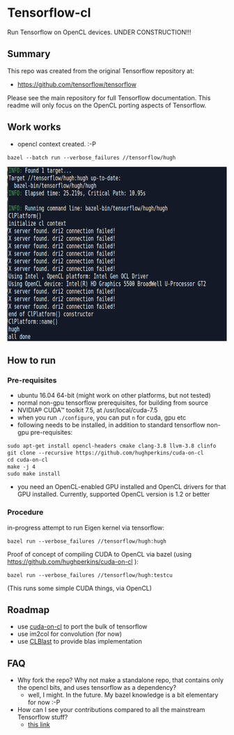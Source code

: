 # Tensorflow-cl

Run Tensorflow on OpenCL devices.  UNDER CONSTRUCTION!!!

## Summary

This repo was created from the original Tensorflow repository at:

- https://github.com/tensorflow/tensorflow

Please see the main repository for full Tensorflow documentation.  This readme will only focus on the OpenCL porting aspects of Tensorflow.

## Work works

- opencl context created.  :-P

```
bazel --batch run --verbose_failures //tensorflow/hugh
```
<img src="doc/img/clcontextonhd5500.png?raw=true" width="600" height="400" />

## How to run

### Pre-requisites

- ubuntu 16.04 64-bit (might work on other platforms, but not tested)
- normal non-gpu tensorflow prerequisites, for building from source
- NVIDIA® CUDA™ toolkit 7.5, at /usr/local/cuda-7.5
- when you run `./configure`, you can put `n` for cuda, gpu etc
- following needs to be installed, in addition to standard tensorflow non-gpu pre-requisites:
```
sudo apt-get install opencl-headers cmake clang-3.8 llvm-3.8 clinfo
git clone --recursive https://github.com/hughperkins/cuda-on-cl
cd cuda-on-cl
make -j 4
sudo make install
```
- you need an OpenCL-enabled GPU installed and OpenCL drivers for that GPU installed.  Currently, supported OpenCL version is 1.2 or better

### Procedure

in-progress attempt to run Eigen kernel via tensorflow:
```
bazel run --verbose_failures //tensorflow/hugh:hugh
```

Proof of concept of compiling CUDA to OpenCL via bazel (using https://github.com/hughperkins/cuda-on-cl ):
```
bazel run --verbose_failures //tensorflow/hugh:testcu
```
(This runs some simple CUDA things, via OpenCL)

## Roadmap

- use [cuda-on-cl](https://github.com/hughperkins/cuda-on-cl) to port the bulk of tensorflow
- use im2col for convolution (for now)
- use [CLBlast](https://github.com/CNugteren/CLBlast) to provide blas implementation

## FAQ

- Why fork the repo?  Why not make a standalone repo, that contains only the opencl bits, and uses tensorflow as a dependency?
  - well, I might.  In the future.  My bazel knowledge is a bit elementary for now :-P
- How can I see your contributions compared to all the mainstream Tensorflow stuff?
  - [this link](https://github.com/hughperkins/tensorflow-cl/compare/master...tensorflow-cl#files_bucket)
